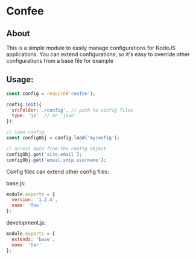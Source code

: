 # Confee

## About
This is a simple module to easily manage configurations for NodeJS applications.
You can extend configurations, so it's easy to override other configurations from a base file for example 

## Usage:

```javascript
const config = require('confee');

config.init({
  srcFolder:'./config', // path to config files
  type: 'js'  // or 'json'
});

// load config.
const configObj = config.load('myconfig');

// access data from the config object
configObj.get('site.email');
configObj.get('email.smtp.username');
```

Config files can extend other config files:

base.js:
```javascript
module.exports = {
  version: '1.2.4',
  name: 'foo'
};
```

development.js:
```javascript
module.exports = {
  extends: 'base',
  name: 'bar'
};
```


